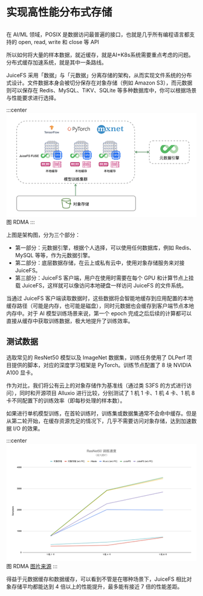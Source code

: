 # 实现高性能分布式存储



## 

在 AI/ML 领域，POSIX 是数据访问最普遍的接口，也就是几乎所有编程语言都支持的 open, read, write 和 close 等 API

所以如何将大量的样本数据，就近缓存，就是AI+K8s系统需要重点考虑的问题。分布式缓存加速系统，就是其中一条路线。


JuiceFS 采用「数据」与「元数据」分离存储的架构，从而实现文件系统的分布式设计。文件数据本身会被切分保存在对象存储（例如 Amazon S3），而元数据则可以保存在 Redis、MySQL、TiKV、SQLite 等多种数据库中，你可以根据场景与性能要求进行选择。

:::center
  ![](../assets/JuiceFS.png)<br/>
  图  RDMA 
:::

上图是架构图，分为三个部分：

- 第一部分：元数据引擎，根据个人选择，可以使用任何数据库，例如 Redis、MySQL 等等，作为元数据引擎。
- 第二部分：底层数据存储，在云上或私有云中，使用对象存储服务来对接 JuiceFS。
- 第三部分：JuiceFS 客户端，用户在使用时需要在每个 GPU 和计算节点上挂载 JuiceFS，这样就可以像访问本地硬盘一样访问 JuiceFS 的文件系统。


当通过 JuiceFS 客户端读取数据时，这些数据将会智能地缓存到应用配置的本地缓存路径（可能是内存，也可能是磁盘），同时元数据也会缓存到客户端节点本地内存中。对于 AI 模型训练场景来说，第一个 epoch 完成之后后续的计算都可以直接从缓存中获取训练数据，极大地提升了训练效率。


## 测试数据


选取常见的 ResNet50 模型以及 ImageNet 数据集，训练任务使用了 DLPerf 项目提供的脚本，对应的深度学习框架是 PyTorch。训练节点配置了 8 块 NVIDIA A100 显卡。

作为对比，我们将公有云上的对象存储作为基准线（通过类 S3FS 的方式进行访问），同时和开源项目 Alluxio 进行比较，分别测试了 1 机 1 卡、1 机 4 卡、1 机 8 卡不同配置下的训练效率（即每秒处理的样本数）。


如果进行单机模型训练，在首轮训练时，训练集或数据集通常不会命中缓存。但是从第二轮开始，在缓存资源充足的情况下，几乎不需要访问对象存储，达到加速数据 I/O 的效果。


:::center
  ![](../assets/resnet50-bench-results.original.png)<br/>
  图  RDMA [图片来源](https://juicefs.com/zh-cn/blog/solutions/how-to-use-juicefs-to-speed-up-ai-model-training-by-7-times)
:::


得益于元数据缓存和数据缓存，可以看到不管是在哪种场景下，JuiceFS 相比对象存储平均都能达到 4 倍以上的性能提升，最多能有接近 7 倍的性能差距。
